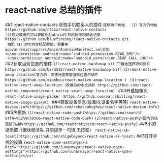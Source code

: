 # react-native 总结的插件
##1 react-native-contacts 获取手机联系人的插件
 ``提供两个地址  （1）官方的地址https://github.com/rt2zz/react-native-contacts ``  
`` (2)经过改造的可以获取到Android手机的短信和通话记录https://github.com/bluefiresky/react-native-contacts.git   ``   
              ``  按照（1）的官方文档配置后，需要在app/android/app/src/main/AndroidManifest.xml添加  ``  
                `` <uses-permission android:name="android.permission.READ_SMS"/> ``   
                `` <uses-permission android:name="android.permission.READ_CALL_LOG"/>``
##2获取当前位置的插件
``(1)react-native-baidumap-kit(百度地图获取的插件https://github.com/bird512/react-native-baidumap-kit)``
``(2)react-native-amap-location(官方的：高德地图获取当前位置的插件 https://github.com/xiaobuu/react-native-amap-location ) ``
``(3)react-native-smart-amap-location（改编后的中文插件 https://github.com/react-native-component/react-native-smart-amap-location）``
##3开启摄像头
``react-native-image-picker（https://github.com/marcshilling/react-native-image-picker）``
##4获取设备信息(设备id,设备名字等等)
``react-native-device-info(https://github.com/rebeccahughes/react-native-device-info)``
##5热更新
``(1)react-native-code-push(https://github.com/search?utf8=%E2%9C%93&q=react-native-code-push)``
``(2)react-native-pushy(国内的热更新的插件https://github.com/reactnativecn/react-native-pushy)``
##6小的提示窗（很快就消失 只能提示一句话 无按钮）
``react-native-sk-toast(https://github.com/shigebeyond/react-native-sk-toast)``
##7打开手机的设置
``react-native-open-settings(<a href="https://github.com/lunarmayor/react-native-open-settings">https://github.com/lunarmayor/react-native-open-settings</a>)``

